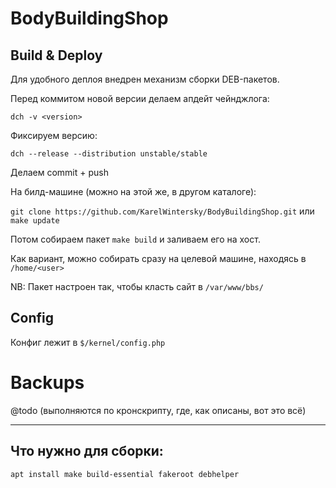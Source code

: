 # BodyBuildingShop

## Build & Deploy

Для удобного деплоя внедрен механизм сборки DEB-пакетов. 

Перед коммитом новой версии делаем апдейт чейнджлога:

`dch -v <version>`

Фиксируем версию:

`dch --release --distribution unstable/stable`

Делаем commit + push

На билд-машине (можно на этой же, в другом каталоге):

`git clone https://github.com/KarelWintersky/BodyBuildingShop.git`  или `make update`

Потом собираем пакет `make build` и заливаем его на хост. 

Как вариант, можно собирать сразу на целевой машине, находясь в `/home/<user>` 

NB: Пакет настроен так, чтобы класть сайт в `/var/www/bbs/`

## Config

Конфиг лежит в `$/kernel/config.php`

# Backups

@todo (выполняются по кронскрипту, где, как описаны, вот это всё)


--- 

## Что нужно для сборки:
```
apt install make build-essential fakeroot debhelper 
```
